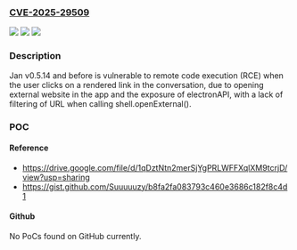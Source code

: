 ### [CVE-2025-29509](https://cve.mitre.org/cgi-bin/cvename.cgi?name=CVE-2025-29509)
![](https://img.shields.io/static/v1?label=Product&message=n%2Fa&color=blue)
![](https://img.shields.io/static/v1?label=Version&message=n%2Fa&color=blue)
![](https://img.shields.io/static/v1?label=Vulnerability&message=n%2Fa&color=brighgreen)

### Description

Jan v0.5.14 and before is vulnerable to remote code execution (RCE) when the user clicks on a rendered link in the conversation, due to opening external website in the app and the exposure of electronAPI, with a lack of filtering of URL when calling shell.openExternal().

### POC

#### Reference
- https://drive.google.com/file/d/1qDztNtn2merSjYgPRLWFFXqlXM9tcrjD/view?usp=sharing
- https://gist.github.com/Suuuuuzy/b8fa2fa083793c460e3686c182f8c4d1

#### Github
No PoCs found on GitHub currently.

